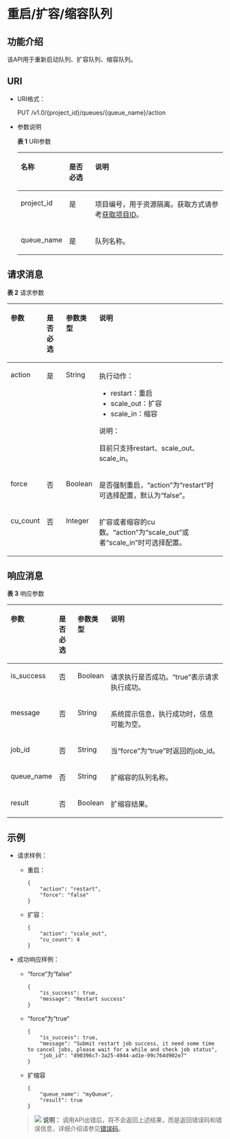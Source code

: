 # 重启/扩容/缩容队列<a name="dli_02_0249"></a>

## 功能介绍<a name="section18998185384911"></a>

该API用于重新启动队列、扩容队列、缩容队列。

## URI<a name="s9e1b8ec5b57c422a942b19835da7d66e"></a>

-   URI格式：

    PUT  /v1.0/\{project\_id\}/queues/\{queue\_name\}/action

-   参数说明

    **表 1**  URI参数

    <a name="zh-cn_topic_0069077803_table60779388"></a>
    <table><thead align="left"><tr id="zh-cn_topic_0069077803_row61411666"><th class="cellrowborder" valign="top" width="17.82%" id="mcps1.2.4.1.1"><p id="a420a62a594f9410eaea229ffc8037a61"><a name="a420a62a594f9410eaea229ffc8037a61"></a><a name="a420a62a594f9410eaea229ffc8037a61"></a>名称</p>
    </th>
    <th class="cellrowborder" valign="top" width="13.239999999999998%" id="mcps1.2.4.1.2"><p id="zh-cn_topic_0069077803_p873025824211"><a name="zh-cn_topic_0069077803_p873025824211"></a><a name="zh-cn_topic_0069077803_p873025824211"></a>是否必选</p>
    </th>
    <th class="cellrowborder" valign="top" width="68.94%" id="mcps1.2.4.1.3"><p id="a692d3cd97b464aed90ba6d841900a4a5"><a name="a692d3cd97b464aed90ba6d841900a4a5"></a><a name="a692d3cd97b464aed90ba6d841900a4a5"></a>说明</p>
    </th>
    </tr>
    </thead>
    <tbody><tr id="zh-cn_topic_0069077803_row48589216"><td class="cellrowborder" valign="top" width="17.82%" headers="mcps1.2.4.1.1 "><p id="zh-cn_topic_0069077803_p43412436"><a name="zh-cn_topic_0069077803_p43412436"></a><a name="zh-cn_topic_0069077803_p43412436"></a>project_id</p>
    </td>
    <td class="cellrowborder" valign="top" width="13.239999999999998%" headers="mcps1.2.4.1.2 "><p id="zh-cn_topic_0069077803_p26746391"><a name="zh-cn_topic_0069077803_p26746391"></a><a name="zh-cn_topic_0069077803_p26746391"></a>是</p>
    </td>
    <td class="cellrowborder" valign="top" width="68.94%" headers="mcps1.2.4.1.3 "><p id="p1310472724012"><a name="p1310472724012"></a><a name="p1310472724012"></a>项目编号，用于资源隔离。获取方式请参考<a href="获取项目ID.md">获取项目ID</a>。</p>
    </td>
    </tr>
    <tr id="row1691519137166"><td class="cellrowborder" valign="top" width="17.82%" headers="mcps1.2.4.1.1 "><p id="p58451326141618"><a name="p58451326141618"></a><a name="p58451326141618"></a>queue_name</p>
    </td>
    <td class="cellrowborder" valign="top" width="13.239999999999998%" headers="mcps1.2.4.1.2 "><p id="p138451726171613"><a name="p138451726171613"></a><a name="p138451726171613"></a>是</p>
    </td>
    <td class="cellrowborder" valign="top" width="68.94%" headers="mcps1.2.4.1.3 "><p id="p10845102621613"><a name="p10845102621613"></a><a name="p10845102621613"></a>队列名称。</p>
    </td>
    </tr>
    </tbody>
    </table>


## 请求消息<a name="section20458182103"></a>

**表 2**  请求参数

<a name="zh-cn_topic_0069078607_zh-cn_topic_0069077926_table52036772"></a>
<table><thead align="left"><tr id="zh-cn_topic_0069078607_zh-cn_topic_0069077926_row6711263"><th class="cellrowborder" valign="top" width="10.549999999999999%" id="mcps1.2.5.1.1"><p id="zh-cn_topic_0069078607_zh-cn_topic_0069077926_p1641446825"><a name="zh-cn_topic_0069078607_zh-cn_topic_0069077926_p1641446825"></a><a name="zh-cn_topic_0069078607_zh-cn_topic_0069077926_p1641446825"></a>参数</p>
</th>
<th class="cellrowborder" valign="top" width="10.37%" id="mcps1.2.5.1.2"><p id="zh-cn_topic_0069078607_zh-cn_topic_0069077926_p20413469220"><a name="zh-cn_topic_0069078607_zh-cn_topic_0069077926_p20413469220"></a><a name="zh-cn_topic_0069078607_zh-cn_topic_0069077926_p20413469220"></a>是否必选</p>
</th>
<th class="cellrowborder" valign="top" width="12.559999999999999%" id="mcps1.2.5.1.3"><p id="zh-cn_topic_0069078607_zh-cn_topic_0069077926_p124174619213"><a name="zh-cn_topic_0069078607_zh-cn_topic_0069077926_p124174619213"></a><a name="zh-cn_topic_0069078607_zh-cn_topic_0069077926_p124174619213"></a>参数类型</p>
</th>
<th class="cellrowborder" valign="top" width="66.52%" id="mcps1.2.5.1.4"><p id="zh-cn_topic_0069078607_zh-cn_topic_0069077926_p0413461523"><a name="zh-cn_topic_0069078607_zh-cn_topic_0069077926_p0413461523"></a><a name="zh-cn_topic_0069078607_zh-cn_topic_0069077926_p0413461523"></a>说明</p>
</th>
</tr>
</thead>
<tbody><tr id="row2860739104812"><td class="cellrowborder" valign="top" width="10.549999999999999%" headers="mcps1.2.5.1.1 "><p id="p36281056131618"><a name="p36281056131618"></a><a name="p36281056131618"></a>action</p>
</td>
<td class="cellrowborder" valign="top" width="10.37%" headers="mcps1.2.5.1.2 "><p id="p19628105671611"><a name="p19628105671611"></a><a name="p19628105671611"></a>是</p>
</td>
<td class="cellrowborder" valign="top" width="12.559999999999999%" headers="mcps1.2.5.1.3 "><p id="p6628156161611"><a name="p6628156161611"></a><a name="p6628156161611"></a>String</p>
</td>
<td class="cellrowborder" valign="top" width="66.52%" headers="mcps1.2.5.1.4 "><p id="p7201154802220"><a name="p7201154802220"></a><a name="p7201154802220"></a>执行动作：</p>
<a name="ul167651250182212"></a><a name="ul167651250182212"></a><ul id="ul167651250182212"><li>restart：重启</li><li>scale_out：扩容</li><li>scale_in：缩容</li></ul>
<div class="note" id="note39931826111711"><a name="note39931826111711"></a><a name="note39931826111711"></a><span class="notetitle"> 说明： </span><div class="notebody"><p id="p95172714179"><a name="p95172714179"></a><a name="p95172714179"></a>目前只支持restart、scale_out、scale_in。</p>
</div></div>
</td>
</tr>
<tr id="row873284217167"><td class="cellrowborder" valign="top" width="10.549999999999999%" headers="mcps1.2.5.1.1 "><p id="p06281056171618"><a name="p06281056171618"></a><a name="p06281056171618"></a>force</p>
</td>
<td class="cellrowborder" valign="top" width="10.37%" headers="mcps1.2.5.1.2 "><p id="p062810569162"><a name="p062810569162"></a><a name="p062810569162"></a>否</p>
</td>
<td class="cellrowborder" valign="top" width="12.559999999999999%" headers="mcps1.2.5.1.3 "><p id="p462925691620"><a name="p462925691620"></a><a name="p462925691620"></a>Boolean</p>
</td>
<td class="cellrowborder" valign="top" width="66.52%" headers="mcps1.2.5.1.4 "><p id="p262925610162"><a name="p262925610162"></a><a name="p262925610162"></a>是否强制重启，<span class="parmname" id="parmname688784418174"><a name="parmname688784418174"></a><a name="parmname688784418174"></a>“action”</span>为<span class="parmvalue" id="parmvalue14686157121712"><a name="parmvalue14686157121712"></a><a name="parmvalue14686157121712"></a>“restart”</span>时可选择配置，默认为<span class="parmvalue" id="parmvalue1838614231815"><a name="parmvalue1838614231815"></a><a name="parmvalue1838614231815"></a>“false”</span>。</p>
</td>
</tr>
<tr id="row15104543297"><td class="cellrowborder" valign="top" width="10.549999999999999%" headers="mcps1.2.5.1.1 "><p id="p131061343591"><a name="p131061343591"></a><a name="p131061343591"></a>cu_count</p>
</td>
<td class="cellrowborder" valign="top" width="10.37%" headers="mcps1.2.5.1.2 "><p id="p111061435919"><a name="p111061435919"></a><a name="p111061435919"></a>否</p>
</td>
<td class="cellrowborder" valign="top" width="12.559999999999999%" headers="mcps1.2.5.1.3 "><p id="p71064433915"><a name="p71064433915"></a><a name="p71064433915"></a>Integer</p>
</td>
<td class="cellrowborder" valign="top" width="66.52%" headers="mcps1.2.5.1.4 "><p id="p51061943796"><a name="p51061943796"></a><a name="p51061943796"></a>扩容或者缩容的cu数。<span class="parmname" id="parmname20867163701114"><a name="parmname20867163701114"></a><a name="parmname20867163701114"></a>“action”</span>为<span class="parmvalue" id="parmvalue188671537201111"><a name="parmvalue188671537201111"></a><a name="parmvalue188671537201111"></a>“scale_out”</span>或者<span class="parmvalue" id="parmvalue2406195718115"><a name="parmvalue2406195718115"></a><a name="parmvalue2406195718115"></a>“scale_in”</span>时可选择配置。</p>
</td>
</tr>
</tbody>
</table>

## 响应消息<a name="sd1ecb66580054b2ea403be8b2272a2c7"></a>

**表 3**  响应参数

<a name="zh-cn_topic_0069077927_table56638444"></a>
<table><thead align="left"><tr id="zh-cn_topic_0069077927_row48911609"><th class="cellrowborder" valign="top" width="19.79%" id="mcps1.2.5.1.1"><p id="ae076f6b3f1bf463b9cc087fc566253d5"><a name="ae076f6b3f1bf463b9cc087fc566253d5"></a><a name="ae076f6b3f1bf463b9cc087fc566253d5"></a>参数</p>
</th>
<th class="cellrowborder" valign="top" width="9.43%" id="mcps1.2.5.1.2"><p id="p12583123083811"><a name="p12583123083811"></a><a name="p12583123083811"></a>是否必选</p>
</th>
<th class="cellrowborder" valign="top" width="9.9%" id="mcps1.2.5.1.3"><p id="a59685f4525af4d82a623288ff8ccb0f4"><a name="a59685f4525af4d82a623288ff8ccb0f4"></a><a name="a59685f4525af4d82a623288ff8ccb0f4"></a>参数类型</p>
</th>
<th class="cellrowborder" valign="top" width="60.88%" id="mcps1.2.5.1.4"><p id="zh-cn_topic_0069077927_p632718127368"><a name="zh-cn_topic_0069077927_p632718127368"></a><a name="zh-cn_topic_0069077927_p632718127368"></a>说明</p>
</th>
</tr>
</thead>
<tbody><tr id="zh-cn_topic_0069077927_row27919264"><td class="cellrowborder" valign="top" width="19.79%" headers="mcps1.2.5.1.1 "><p id="zh-cn_topic_0069077927_p46867877"><a name="zh-cn_topic_0069077927_p46867877"></a><a name="zh-cn_topic_0069077927_p46867877"></a>is_success</p>
</td>
<td class="cellrowborder" valign="top" width="9.43%" headers="mcps1.2.5.1.2 "><p id="p9584230133817"><a name="p9584230133817"></a><a name="p9584230133817"></a>否</p>
</td>
<td class="cellrowborder" valign="top" width="9.9%" headers="mcps1.2.5.1.3 "><p id="zh-cn_topic_0069077927_p7327597"><a name="zh-cn_topic_0069077927_p7327597"></a><a name="zh-cn_topic_0069077927_p7327597"></a>Boolean</p>
</td>
<td class="cellrowborder" valign="top" width="60.88%" headers="mcps1.2.5.1.4 "><p id="zh-cn_topic_0069077927_p56664447"><a name="zh-cn_topic_0069077927_p56664447"></a><a name="zh-cn_topic_0069077927_p56664447"></a>请求执行是否成功。<span class="parmvalue" id="parmvalue15544115155755"><a name="parmvalue15544115155755"></a><a name="parmvalue15544115155755"></a>“true”</span>表示请求执行成功。</p>
</td>
</tr>
<tr id="zh-cn_topic_0069077927_row40217981"><td class="cellrowborder" valign="top" width="19.79%" headers="mcps1.2.5.1.1 "><p id="zh-cn_topic_0069077927_p36431005"><a name="zh-cn_topic_0069077927_p36431005"></a><a name="zh-cn_topic_0069077927_p36431005"></a>message</p>
</td>
<td class="cellrowborder" valign="top" width="9.43%" headers="mcps1.2.5.1.2 "><p id="p95842301382"><a name="p95842301382"></a><a name="p95842301382"></a>否</p>
</td>
<td class="cellrowborder" valign="top" width="9.9%" headers="mcps1.2.5.1.3 "><p id="zh-cn_topic_0069077927_p49163111"><a name="zh-cn_topic_0069077927_p49163111"></a><a name="zh-cn_topic_0069077927_p49163111"></a>String</p>
</td>
<td class="cellrowborder" valign="top" width="60.88%" headers="mcps1.2.5.1.4 "><p id="a4fa277540d3e42e48cec2027a36ca6bc"><a name="a4fa277540d3e42e48cec2027a36ca6bc"></a><a name="a4fa277540d3e42e48cec2027a36ca6bc"></a>系统提示信息，执行成功时，信息可能为空。</p>
</td>
</tr>
<tr id="row4147126131817"><td class="cellrowborder" valign="top" width="19.79%" headers="mcps1.2.5.1.1 "><p id="p11171726151815"><a name="p11171726151815"></a><a name="p11171726151815"></a>job_id</p>
</td>
<td class="cellrowborder" valign="top" width="9.43%" headers="mcps1.2.5.1.2 "><p id="p121189262182"><a name="p121189262182"></a><a name="p121189262182"></a>否</p>
</td>
<td class="cellrowborder" valign="top" width="9.9%" headers="mcps1.2.5.1.3 "><p id="p8118926131812"><a name="p8118926131812"></a><a name="p8118926131812"></a>String</p>
</td>
<td class="cellrowborder" valign="top" width="60.88%" headers="mcps1.2.5.1.4 "><p id="p91189263185"><a name="p91189263185"></a><a name="p91189263185"></a>当<span class="parmname" id="parmname1676711321181"><a name="parmname1676711321181"></a><a name="parmname1676711321181"></a>“force”</span>为<span class="parmvalue" id="parmvalue849413612184"><a name="parmvalue849413612184"></a><a name="parmvalue849413612184"></a>“true”</span>时返回的job_id。</p>
</td>
</tr>
<tr id="row1356812420129"><td class="cellrowborder" valign="top" width="19.79%" headers="mcps1.2.5.1.1 "><p id="p10569114220124"><a name="p10569114220124"></a><a name="p10569114220124"></a>queue_name</p>
</td>
<td class="cellrowborder" valign="top" width="9.43%" headers="mcps1.2.5.1.2 "><p id="p15691942131215"><a name="p15691942131215"></a><a name="p15691942131215"></a>否</p>
</td>
<td class="cellrowborder" valign="top" width="9.9%" headers="mcps1.2.5.1.3 "><p id="p13569134217129"><a name="p13569134217129"></a><a name="p13569134217129"></a>String</p>
</td>
<td class="cellrowborder" valign="top" width="60.88%" headers="mcps1.2.5.1.4 "><p id="p16569742181211"><a name="p16569742181211"></a><a name="p16569742181211"></a>扩缩容的队列名称。</p>
</td>
</tr>
<tr id="row43401748181215"><td class="cellrowborder" valign="top" width="19.79%" headers="mcps1.2.5.1.1 "><p id="p434044881212"><a name="p434044881212"></a><a name="p434044881212"></a>result</p>
</td>
<td class="cellrowborder" valign="top" width="9.43%" headers="mcps1.2.5.1.2 "><p id="p1534024841219"><a name="p1534024841219"></a><a name="p1534024841219"></a>否</p>
</td>
<td class="cellrowborder" valign="top" width="9.9%" headers="mcps1.2.5.1.3 "><p id="p434164811213"><a name="p434164811213"></a><a name="p434164811213"></a>Boolean</p>
</td>
<td class="cellrowborder" valign="top" width="60.88%" headers="mcps1.2.5.1.4 "><p id="p1834164814129"><a name="p1834164814129"></a><a name="p1834164814129"></a>扩缩容结果。</p>
</td>
</tr>
</tbody>
</table>

## 示例<a name="section17446171164041"></a>

-   请求样例：
    -   重启：

        ```
        {
            "action": "restart",
            "force": "false"
        }
        ```

    -   扩容：

        ```
        {
            "action": "scale_out",
            "cu_count": 4
        }
        ```


-   成功响应样例：

    -   “force“为“false“

        ```
        {
            "is_success": true,
            "message": "Restart success"
        }
        ```

    -   “force“为“true“

        ```
        {
            "is_success": true,
            "message": "Submit restart job success, it need some time to cancel jobs, please wait for a while and check job status",
            "job_id": "d90396c7-3a25-4944-ad1e-99c764d902e7"
        }
        ```

    -   扩缩容

        ```
        {
            "queue_name": "myQueue",
            "result": true
        }
        ```

    >![](public_sys-resources/icon-note.gif) **说明：** 
    >调用API出错后，将不会返回上述结果，而是返回错误码和错误信息，详细介绍请参见[错误码](错误码.md)。


